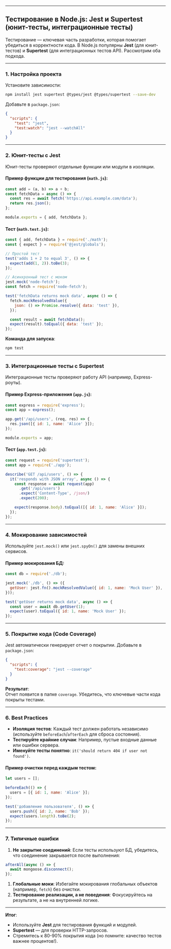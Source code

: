 
---

## **Тестирование в Node.js: Jest и Supertest (юнит-тесты, интеграционные тесты)**

Тестирование — ключевая часть разработки, которая помогает убедиться в корректности кода. В Node.js популярны **Jest** (для юнит-тестов) и **Supertest** (для интеграционных тестов API). Рассмотрим оба подхода.

---

### 1. **Настройка проекта**
Установите зависимости:
```bash
npm install jest supertest @types/jest @types/supertest --save-dev
```

Добавьте в `package.json`:
```json
{
  "scripts": {
    "test": "jest",
    "test:watch": "jest --watchAll"
  }
}
```

---

### 2. **Юнит-тесты с Jest**
Юнит-тесты проверяют отдельные функции или модули в изоляции.

#### Пример функции для тестирования (`math.js`):
```javascript
const add = (a, b) => a + b;
const fetchData = async () => {
  const res = await fetch('https://api.example.com/data');
  return res.json();
};

module.exports = { add, fetchData };
```

#### Тест (`math.test.js`):
```javascript
const { add, fetchData } = require('./math');
const { expect } = require('@jest/globals');

// Простой тест
test('adds 1 + 2 to equal 3', () => {
  expect(add(1, 2)).toBe(3);
});

// Асинхронный тест с моком
jest.mock('node-fetch');
const fetch = require('node-fetch');

test('fetchData returns mock data', async () => {
  fetch.mockResolvedValue({
    json: () => Promise.resolve({ data: 'test' }),
  });

  const result = await fetchData();
  expect(result).toEqual({ data: 'test' });
});
```

**Команда для запуска**:
```bash
npm test
```

---

### 3. **Интеграционные тесты с Supertest**
Интеграционные тесты проверяют работу API (например, Express-роуты).

#### Пример Express-приложения (`app.js`):
```javascript
const express = require('express');
const app = express();

app.get('/api/users', (req, res) => {
  res.json([{ id: 1, name: 'Alice' }]);
});

module.exports = app;
```

#### Тест (`app.test.js`):
```javascript
const request = require('supertest');
const app = require('./app');

describe('GET /api/users', () => {
  it('responds with JSON array', async () => {
    const response = await request(app)
      .get('/api/users')
      .expect('Content-Type', /json/)
      .expect(200);

    expect(response.body).toEqual([{ id: 1, name: 'Alice' }]);
  });
});
```

---

### 4. **Мокирование зависимостей**
Используйте `jest.mock()` или `jest.spyOn()` для замены внешних сервисов.

#### Пример мокирования БД:
```javascript
const db = require('./db');

jest.mock('./db', () => ({
  getUser: jest.fn().mockResolvedValue({ id: 1, name: 'Mock User' }),
}));

test('getUser returns mock data', async () => {
  const user = await db.getUser(1);
  expect(user).toEqual({ id: 1, name: 'Mock User' });
});
```

---

### 5. **Покрытие кода (Code Coverage)**
Jest автоматически генерирует отчет о покрытии. Добавьте в `package.json`:
```json
{
  "scripts": {
    "test:coverage": "jest --coverage"
  }
}
```

**Результат**:  
Отчет появится в папке `coverage`. Убедитесь, что ключевые части кода покрыты тестами.

---

### 6. **Best Practices**
- **Изоляция тестов**: Каждый тест должен работать независимо (используйте `beforeEach`/`afterEach` для сброса состояния).
- **Тестируйте крайние случаи**: Например, пустые входные данные или ошибки сервера.
- **Именуйте тесты понятно**: `it('should return 404 if user not found')`.

#### Пример очистки перед каждым тестом:
```javascript
let users = [];

beforeEach(() => {
  users = [{ id: 1, name: 'Alice' }];
});

test('добавление пользователя', () => {
  users.push({ id: 2, name: 'Bob' });
  expect(users.length).toBe(2);
});
```

---

### 7. **Типичные ошибки**
1. **Не закрытие соединений**: Если тесты используют БД, убедитесь, что соединение закрывается после выполнения:
```javascript
afterAll(async () => {
  await mongoose.disconnect();
});
```
1. **Глобальные моки**: Избегайте мокирования глобальных объектов (например, `fetch`) без очистки.
2. **Тестирование реализации, а не поведения**: Фокусируйтесь на результате, а не на внутренней логике.

---

**Итог**:  
- Используйте **Jest** для тестирования функций и модулей.  
- **Supertest** — для проверки HTTP-запросов.  
- Стремитесь к 80-90% покрытия кода (но помните: качество тестов важнее процентов!).